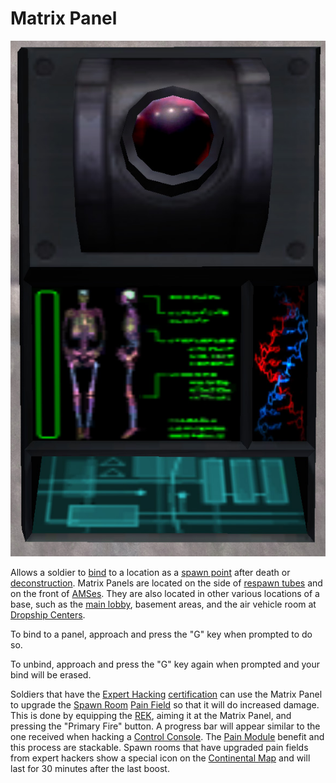 # Matrix Panel

![](../images/Matrix_Panel.jpg "Matrix_Panel.jpg")

Allows a soldier to [bind](../terminology/Matrix.md) to a location as a
[spawn point](../terminology/Spawn_point.md) after death or
[deconstruction](../terminology/Deconstruct.md). Matrix Panels are located on
the side of [respawn tubes](Respawn_Tube.md) and on the front of
[AMSes](../vehicles/Advanced_Mobile_Station.md). They are also located in other
various locations of a base, such as the
[main lobby](../locations/Main_lobby.md), basement areas, and the air vehicle
room at [Dropship Centers](../locations/Dropship_Center.md).

To bind to a panel, approach and press the "G" key when prompted to do so.

To unbind, approach and press the "G" key again when prompted and your bind will
be erased.

Soldiers that have the [Expert Hacking](../certifications/Expert_Hacking.md)
[certification](../certifications/Certification.md) can use the Matrix Panel to
upgrade the [Spawn Room](../locations/Spawn_Room.md)
[Pain Field](../terminology/Pain_Field.md) so that it will do increased damage.
This is done by equipping the [REK](../weapons/Remote_Electronics_Kit.md),
aiming it at the Matrix Panel, and pressing the "Primary Fire" button. A
progress bar will appear similar to the one received when hacking a
[Control Console](../locations/Control_Console.md). The
[Pain Module](../modules/Pain_Module.md) benefit and this process are stackable.
Spawn rooms that have upgraded pain fields from expert hackers show a special
icon on the [Continental Map](../terminology/Continental_Map.md) and will last for 30
minutes after the last boost.
